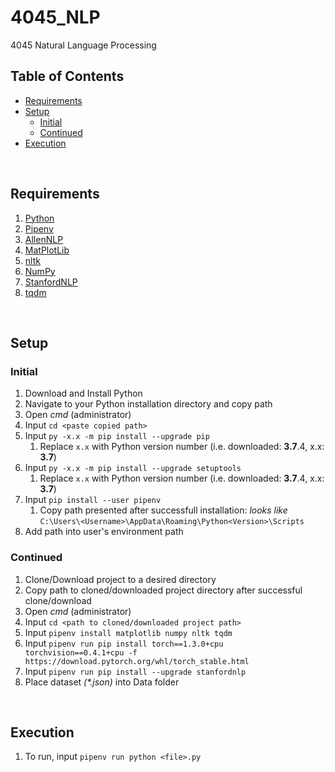# 4045_NLP

4045 Natural Language Processing

## Table of Contents <!-- omit in TOC -->

- [Requirements](#requirements)
- [Setup](#setup)
  - [Initial](#initial)
  - [Continued](#continued)
- [Execution](#execution)

&nbsp;

## Requirements

1. [Python](https://www.python.org/)
2. [Pipenv](https://github.com/pypa/pipenv)
3. [AllenNLP](https://allennlp.org/)
4. [MatPlotLib](#https://matplotlib.org/)
5. [nltk](https://www.nltk.org/)
6. [NumPy](https://numpy.org/)
7. [StanfordNLP](https://stanfordnlp.github.io/stanfordnlp/)
8. [tqdm](https://tqdm.github.io/)

&nbsp;

## Setup

### Initial

1. Download and Install Python
2. Navigate to your Python installation directory and copy path
3. Open _cmd_ (administrator)
4. Input `cd <paste copied path>`
5. Input `py -x.x -m pip install --upgrade pip`
   1. Replace `x.x` with Python version number (i.e. downloaded: **3.7**.4, x.x: **3.7**)
6. Input `py -x.x -m pip install --upgrade setuptools`
   1. Replace `x.x` with Python version number (i.e. downloaded: **3.7**.4, x.x: **3.7**)
7. Input `pip install --user pipenv`
   1. Copy path presented after successfull installation: _looks like_ `C:\Users\<Username>\AppData\Roaming\Python<Version>\Scripts`
8. Add path into user's environment path

### Continued

1. Clone/Download project to a desired directory
2. Copy path to cloned/downloaded project directory after successful clone/download
3. Open _cmd_ (administrator)
4. Input `cd <path to cloned/downloaded project path>`
5. Input `pipenv install matplotlib numpy nltk tqdm`
6. Input `pipenv run pip install torch==1.3.0+cpu torchvision==0.4.1+cpu -f https://download.pytorch.org/whl/torch_stable.html`
7. Input `pipenv run pip install --upgrade stanfordnlp`
8. Place dataset _(*.json)_ into Data folder

&nbsp;

## Execution

1. To run, input `pipenv run python <file>.py`
